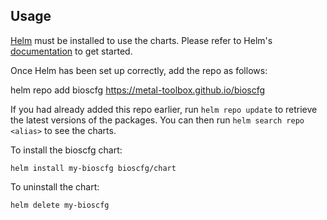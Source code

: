 ## Usage

[Helm](https://helm.sh) must be installed to use the charts.  Please refer to
Helm's [documentation](https://helm.sh/docs) to get started.

Once Helm has been set up correctly, add the repo as follows:

  helm repo add bioscfg https://metal-toolbox.github.io/bioscfg

If you had already added this repo earlier, run `helm repo update` to retrieve
the latest versions of the packages.  You can then run `helm search repo
<alias>` to see the charts.

To install the bioscfg chart:

    helm install my-bioscfg bioscfg/chart

To uninstall the chart:

    helm delete my-bioscfg
